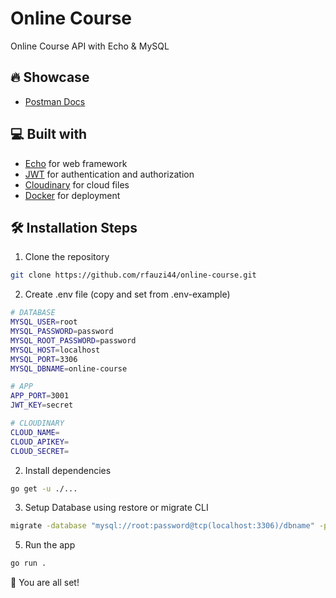 # Online Course

Online Course API with Echo & MySQL

## 🔥 Showcase

- [Postman Docs](https://documenter.getpostman.com/view/25042327/2s93ebSVop)

## 💻 Built with

- [Echo](https://github.com/labstack/echo) for web framework
- [JWT](https://github.com/golang-jwt/jwt) for authentication and authorization
- [Cloudinary](https://github.com/cloudinary/cloudinary-go) for cloud files
- [Docker](https://github.com/docker) for deployment

## 🛠️ Installation Steps

1. Clone the repository

```bash
git clone https://github.com/rfauzi44/online-course.git
```
2. Create .env file (copy and set from .env-example)

```bash
# DATABASE
MYSQL_USER=root
MYSQL_PASSWORD=password
MYSQL_ROOT_PASSWORD=password
MYSQL_HOST=localhost
MYSQL_PORT=3306
MYSQL_DBNAME=online-course

# APP
APP_PORT=3001
JWT_KEY=secret

# CLOUDINARY
CLOUD_NAME=
CLOUD_APIKEY=
CLOUD_SECRET=
```

2. Install dependencies

```bash
go get -u ./...
```

3. Setup Database using restore or migrate CLI

```bash
migrate -database "mysql://root:password@tcp(localhost:3306)/dbname" -path db/migrations up
```

5. Run the app

```bash
go run .
```

🌟 You are all set!
